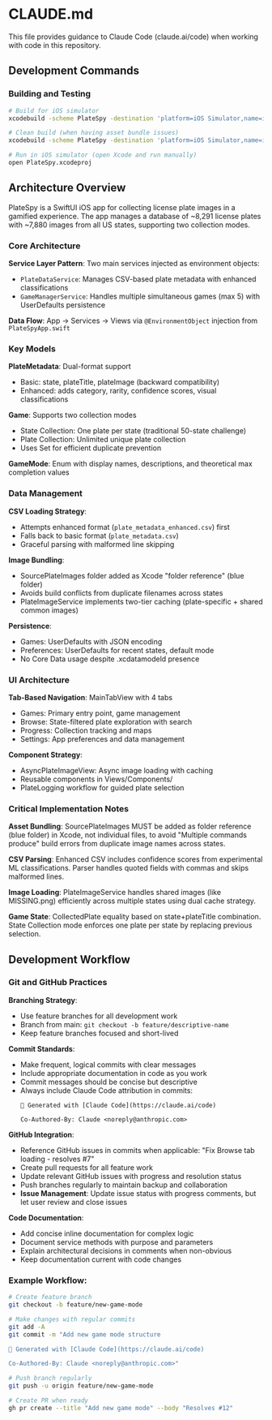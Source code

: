 # CLAUDE.md

This file provides guidance to Claude Code (claude.ai/code) when working with code in this repository.

## Development Commands

### Building and Testing
```bash
# Build for iOS simulator
xcodebuild -scheme PlateSpy -destination 'platform=iOS Simulator,name=iPhone 16' build

# Clean build (when having asset bundle issues)
xcodebuild -scheme PlateSpy -destination 'platform=iOS Simulator,name=iPhone 16' clean build

# Run in iOS simulator (open Xcode and run manually)
open PlateSpy.xcodeproj
```

## Architecture Overview

PlateSpy is a SwiftUI iOS app for collecting license plate images in a gamified experience. The app manages a database of ~8,291 license plates with ~7,880 images from all US states, supporting two collection modes.

### Core Architecture

**Service Layer Pattern**: Two main services injected as environment objects:
- `PlateDataService`: Manages CSV-based plate metadata with enhanced classifications
- `GameManagerService`: Handles multiple simultaneous games (max 5) with UserDefaults persistence

**Data Flow**: App → Services → Views via `@EnvironmentObject` injection from `PlateSpyApp.swift`

### Key Models

**PlateMetadata**: Dual-format support
- Basic: state, plateTitle, plateImage (backward compatibility)
- Enhanced: adds category, rarity, confidence scores, visual classifications

**Game**: Supports two collection modes
- State Collection: One plate per state (traditional 50-state challenge)
- Plate Collection: Unlimited unique plate collection
- Uses Set<CollectedPlate> for efficient duplicate prevention

**GameMode**: Enum with display names, descriptions, and theoretical max completion values

### Data Management

**CSV Loading Strategy**: 
- Attempts enhanced format (`plate_metadata_enhanced.csv`) first
- Falls back to basic format (`plate_metadata.csv`) 
- Graceful parsing with malformed line skipping

**Image Bundling**: 
- SourcePlateImages folder added as Xcode "folder reference" (blue folder)
- Avoids build conflicts from duplicate filenames across states
- PlateImageService implements two-tier caching (plate-specific + shared common images)

**Persistence**: 
- Games: UserDefaults with JSON encoding
- Preferences: UserDefaults for recent states, default mode
- No Core Data usage despite .xcdatamodeld presence

### UI Architecture

**Tab-Based Navigation**: MainTabView with 4 tabs
- Games: Primary entry point, game management
- Browse: State-filtered plate exploration with search
- Progress: Collection tracking and maps
- Settings: App preferences and data management

**Component Strategy**:
- AsyncPlateImageView: Async image loading with caching
- Reusable components in Views/Components/
- PlateLogging workflow for guided plate selection

### Critical Implementation Notes

**Asset Bundling**: SourcePlateImages MUST be added as folder reference (blue folder) in Xcode, not individual files, to avoid "Multiple commands produce" build errors from duplicate image names across states.

**CSV Parsing**: Enhanced CSV includes confidence scores from experimental ML classifications. Parser handles quoted fields with commas and skips malformed lines.

**Image Loading**: PlateImageService handles shared images (like MISSING.png) efficiently across multiple states using dual cache strategy.

**Game State**: CollectedPlate equality based on state+plateTitle combination. State Collection mode enforces one plate per state by replacing previous selection.

## Development Workflow

### Git and GitHub Practices

**Branching Strategy**:
- Use feature branches for all development work
- Branch from main: `git checkout -b feature/descriptive-name`
- Keep feature branches focused and short-lived

**Commit Standards**:
- Make frequent, logical commits with clear messages
- Include appropriate documentation in code as you work
- Commit messages should be concise but descriptive
- Always include Claude Code attribution in commits:
  ```
  🤖 Generated with [Claude Code](https://claude.ai/code)
  
  Co-Authored-By: Claude <noreply@anthropic.com>
  ```

**GitHub Integration**:
- Reference GitHub issues in commits when applicable: "Fix Browse tab loading - resolves #7"
- Create pull requests for all feature work
- Update relevant GitHub issues with progress and resolution status
- Push branches regularly to maintain backup and collaboration
- **Issue Management**: Update issue status with progress comments, but let user review and close issues

**Code Documentation**:
- Add concise inline documentation for complex logic
- Document service methods with purpose and parameters
- Explain architectural decisions in comments when non-obvious
- Keep documentation current with code changes

### Example Workflow:
```bash
# Create feature branch
git checkout -b feature/new-game-mode

# Make changes with regular commits
git add -A
git commit -m "Add new game mode structure

🤖 Generated with [Claude Code](https://claude.ai/code)

Co-Authored-By: Claude <noreply@anthropic.com>"

# Push branch regularly
git push -u origin feature/new-game-mode

# Create PR when ready
gh pr create --title "Add new game mode" --body "Resolves #12"
```